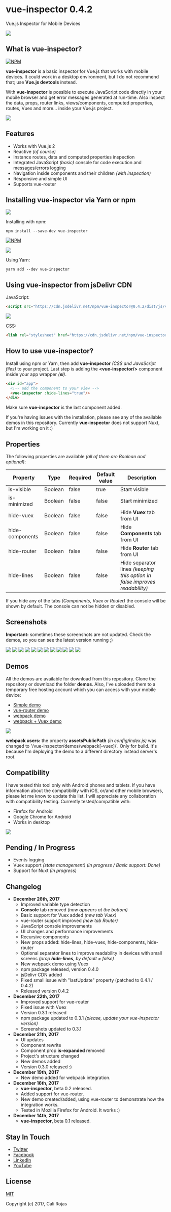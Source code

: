 # vue-inspector 0.4.2
Vue.js Inspector for Mobile Devices


![](/images/header.png)

## What is vue-inspector?
[![NPM](https://nodei.co/npm/vue-inspector.png?compact=true)](https://npmjs.org/package/vue-inspector)

**vue-inspector** is a basic inspector for Vue.js that works with mobile devices. It could work in a desktop environment, but I do not recommend that; use **Vue.js devtools** instead.

With **vue-inspector** is possible to execute JavaScript code directly in your mobile browser and get error messages generated at run-time. Also inspect the data, props, router links, views/components, computed properties, routes, Vuex and more... inside your Vue.js project.

![](/images/screenshots/desktop/vue-inspector-01.png)


## Features
- Works with Vue.js 2
- Reactive _(of course)_
- Instance routes, data and computed properties inspection
- Integrated JavaScript _(basic)_ console for code execution and messages/errors logging
- Navigation inside components and their children _(with inspection)_
- Responsive and simple UI
- Supports vue-router

## Installing vue-inspector via Yarn or npm
![](/images/npm.png)

Installing with npm:

```shell
npm install --save-dev vue-inspector
```

[![NPM](https://nodei.co/npm/vue-inspector.png?mini=true)](https://npmjs.org/package/vue-inspector)

![](/images/yarn.png)

Using Yarn:
```shell
yarn add --dev vue-inspector
```

## Using vue-inspector from jsDelivr CDN

JavaScript:
```html
<script src="https://cdn.jsdelivr.net/npm/vue-inspector@0.4.2/dist/js/vue-inspector.min.js"></script>
```
![](/images/jsdelivr.png)

CSS:
```html
<link rel="stylesheet" href="https://cdn.jsdelivr.net/npm/vue-inspector@0.4.2/dist/css/vue-inspector.min.css">
```
## How to use vue-inspector?
Install using npm or Yarn, then add **vue-inspector** _(CSS and JavaScript files)_ to your project. Last step is adding the **&lt;vue-inspector/&gt;** component inside your app wrapper _(**el**)_.

```html
<div id="app">
  <!-- add the component to your view -->
  <vue-inspector :hide-lines="true"/>
</div>
```
Make sure **vue-inspector** is the last component added.

If you're having issues with the installation, please see any of the available demos in this repository. Currently **vue-inspector** does not support Nuxt, but I'm working on it :)

## Properties
The following properties are available _(all of them are Boolean and optional)_:

|Property|Type|Required|Default value|Description|
|--------|----|--------|-------------|-----------|
|is-visible|Boolean|false|true|Start visible|
|is-minimized|Boolean|false|false|Start minimized|
|hide-vuex|Boolean|false|false|Hide **Vuex** tab from UI|
|hide-components|Boolean|false|false|Hide **Components** tab from UI|
|hide-router|Boolean|false|false|Hide **Router** tab from UI|
|hide-lines|Boolean|false|false|Hide separator lines _(keeping this option in false improves readability)_|

If you hide any of the tabs _(Components, Vuex or Router)_ the console will be shown by default. The console can not be hidden or disabled.


## Screenshots
**Important:** sometimes these screenshots are not updated. Check the demos, so you can see the latest version running ;)

![](/images/screenshots/mobile/01.png)
![](/images/screenshots/mobile/02.png)
![](/images/screenshots/mobile/03.png)
![](/images/screenshots/mobile/04.png)
![](/images/screenshots/mobile/05.png)
![](/images/screenshots/mobile/06.png)
![](/images/screenshots/mobile/07.png)
![](/images/screenshots/mobile/08.png)
![](/images/screenshots/mobile/09.png)
![](/images/screenshots/mobile/10.png)
![](/images/screenshots/mobile/11.png)
![](/images/screenshots/mobile/12.png)


## Demos
All the demos are available for download from this repository. Clone the repository or download the folder **demos**. Also, I've uploaded them to a temporary free hosting account which you can access with your mobile device:

- [Simple demo](http://calirojas1.000webhostapp.com/vue-inspector/demos/simple)
- [vue-router demo](http://calirojas1.000webhostapp.com/vue-inspector/demos/vue-router)
- [webpack demo](http://calirojas1.000webhostapp.com/vue-inspector/demos/webpack)
- [webpack + Vuex demo](http://calirojas1.000webhostapp.com/vue-inspector/demos/webpack-vuex)

![](/images/webpack.png)


**webpack users:** the property **assetsPublicPath** _(in config/index.js)_ was changed to '/vue-inspector/demos/webpack[-vuex]/'. Only for build. It's because I'm deploying the demo to a different directory instead server's root.


## Compatibility
I have tested this tool only with Android phones and tablets. If you have information about the compatibility with iOS, or/and other mobile browsers, please let me know to update this list. I will appreciate any collaboration with compatibility testing. Currently tested/compatible with:

- Firefox for Android
- Google Chrome for Android
- Works in desktop

![](/images/screenshots/desktop/vue-inspector-02.png)

## Pending / In Progress
- Events logging
- Vuex support _(state management)_ _(In progress / Basic support: Done)_
- Support for Nuxt _(In progress)_

## Changelog
- **December 26th, 2017**
  - Improved variable type detection
  - **Console** tab removed _(now appears at the bottom)_
  - Basic support for Vuex added _(new tab Vuex)_
  - vue-router support improved _(new tab Router)_
  - JavaScript console improvements
  - UI changes and performance improvements
  - Recursive components
  - New props added: hide-lines, hide-vuex, hide-components, hide-router
  - Optional separator lines to improve readability in devices with small screens _(prop **hide-lines**, by default = false)_
  - New webpack demo using Vuex
  - npm package released, version 0.4.0
  - jsDelivr CDN added
  - Fixed small issue with "lastUpdate" property (patched to 0.4.1 / 0.4.2)
  - Released version 0.4.2
- **December 22th, 2017**
  - Improved support for vue-router
  - Fixed issue with Vuex
  - Version 0.3.1 released
  - npm package updated to 0.3.1 _(please, update your vue-inspector version)_
  - Screenshots updated to 0.3.1
- **December 21th, 2017**
  - UI updates
  - Component rewrite
  - Component prop **is-expanded** removed
  - Project's structure changed
  - New demos added
  - Version 0.3.0 released :)
- **December 19th, 2017**
  - New demo added for webpack integration.
- **December 16th, 2017**
    - **vue-inspector**, beta 0.2 released.
    - Added support for vue-router.
    - New demo created/added, using vue-router to demonstrate how the integration works.
    - Tested in Mozilla Firefox for Android. It works :)
- **December 14th, 2017**
  - **vue-inspector**, beta 0.1 released.

## Stay In Touch

- [Twitter](https://twitter.com/calirojas506)
- [Facebook](https://www.facebook.com/calirojas506)
- [LinkedIn](https://www.linkedin.com/in/cali-rojas-17403334/)
- [YouTube](https://youtube.com/calirojas506)


## License
[MIT](http://opensource.org/licenses/MIT)


Copyright (c) 2017, Cali Rojas